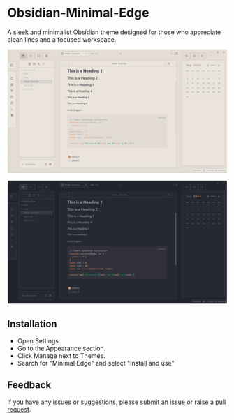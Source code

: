 # Obsidian-Minimal-Edge

A sleek and minimalist Obsidian theme designed for those who appreciate clean lines and a focused workspace.



![preview_img_1](./Image/Image1.png)


![preview_img_2](./Image/Image2.png)






## Installation 


- Open Settings 
- Go to the Appearance section.
- Click Manage next to Themes.
- Search for "Minimal Edge" and select "Install and use"



## Feedback

If you have any issues or suggestions, please  [submit an issue](https://github.com/Elhary/Obsidian-Minimal-Edge/issues) or raise a  [pull request](https://github.com/Elhary/Obsidian-Minimal-Edge/pulls).


